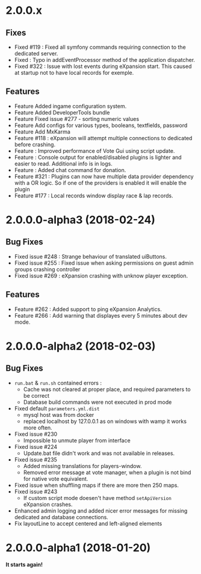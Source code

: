 # 2.0.0.x 

## Fixes
* Fixed #119 : Fixed all symfony commands requiring connection to the dedicated server. 
* Fixed : Typo in addEventProcessor method of the application dispatcher.
* Fixed #322 : Issue with lost events during eXpansion start. This caused at startup not to have local records for exemple.

## Features
* Feature Added ingame configuration system. 
* Feature Added DeveloperTools bundle
* Feature Fixed issue #277 - sorting numeric values
* Feature Add configs for various types, booleans, textfields, password
* Feature Add MxKarma 
* Feature #118 : eXpansion will attempt multiple connections to dedicated before crashing. 
* Feature : Improved performance of Vote Gui using script update.
* Feature : Console output for enabled/disabled plugins is lighter and easier to read. Additional info is in logs.
* Feature : Added chat command for donation.
* Feature #321 : Plugins can now have multiple data provider dependency with a OR logic. So if one of the providers is enabled it will enable the plugin
* Feature #177 : Local records window display race & lap records. 

# 2.0.0.0-alpha3 (2018-02-24)
## Bug Fixes

* Fixed issue #248 : Strange behaviour of translated uiButtons.
* Fixed issue #255 : Fixed issue when asking permissions on guest admin groups crashing controller
* Fixed issue #269 : eXpansion crashing with unknow player exception.

## Features 

* Feature #262 : Added support to ping eXpansion Analytics.
* Feature #266 : Add warning that displayes every 5 minutes about dev mode.

# 2.0.0.0-alpha2 (2018-02-03)

## Bug Fixes

* `run.bat` & `run.sh` contained errors : 
  * Cache was not cleared at proper place, and required parameters to be correct
  * Database build commands were not executed in prod mode
* Fixed default `parameters.yml.dist`
  * mysql host was from docker
  * replaced localhost by 127.0.0.1 as on windows with wamp it works more often.
* Fixed issue #230 
    * Impossible to unmute player from interface
* Fixed issue #224 
    * Update.bat file didn't work and was not available in releases.
* Fixed issue #235
    * Added missing translations for players-window.
    * Removed error message at vote manager, when a plugin is not bind for native vote equivalent.
* Fixed issue when shuffling maps if there are more then 250 maps. 
* Fixed issue #243
    * If custom script mode doesen't have method `setApiVersion` eXpansion crashes.
* Enhanced admin logging and added nicer error messages for missing dedicated and database connections.
* Fix layoutLine to accept centered and left-aligned elements

# 2.0.0.0-alpha1 (2018-01-20)

**It starts again!**

